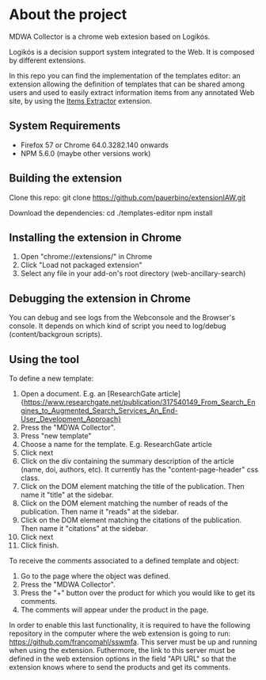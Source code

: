 # About the project #

MDWA Collector is a chrome web extesion based on Logikós.

Logikós is a decision support system integrated to the Web. It is composed by different extensions.

In this repo you can find the implementation of the templates editor: an extension allowing the definition of templates that can be shared among users and used to easily extract information items from any annotated Web site, by using the [Items Extractor](https://bitbucket.org/logikos-web/items-collector) extension.

## System Requirements ##

* Firefox 57 or Chrome 64.0.3282.140 onwards
* NPM 5.6.0 (maybe other versions work)

## Building the extension ##

Clone this repo:
git clone https://github.com/pauerbino/extensionIAW.git

Download the dependencies:
cd ./templates-editor
npm install

## Installing the extension in Chrome ##

1. Open "chrome://extensions/" in Chrome
2. Click "Load not packaged extension"
3. Select any file in your add-on's root directory (web-ancillary-search)

## Debugging the extension in Chrome ##

You can debug and see logs from the Webconsole and the Browser's console. It depends on which kind of script you need to log/debug (content/backgroun scripts).

## Using the tool ##

To define a new template:

1. Open a document. E.g. an [ResearchGate article]{https://www.researchgate.net/publication/317540149_From_Search_Engines_to_Augmented_Search_Services_An_End-User_Development_Approach}
2. Press the "MDWA Collector".
3. Press "new template"
4. Choose a name for the template. E.g. ResearchGate article
5. Click next
6. Click on the div containing the summary description of the article (name, doi, authors, etc). It currently has the "content-page-header" css class.
7. Click on the DOM element matching the title of the publication. Then name it "title" at the sidebar.
8. Click on the DOM element matching the number of reads of the publication. Then name it "reads" at the sidebar.
9. Click on the DOM element matching the citations of the publication. Then name it "citations" at the sidebar.
10. Click next
11. Click finish.

To receive the comments associated to a defined template and object:

1. Go to the page where the object was defined.
2. Press the "MDWA Collector".
3. Press the "+" button over the product for which you would like to get its comments.
4. The comments will appear under the product in the page.

In order to enable this last functionality, it is required to have the following repository in the
computer where the web extension is going to run: https://github.com/francomahl/sswmfa.
This server must be up and running when using the extension. Futhermore, the link to this server must be defined
in the web extension options in the field "API URL" so that the extension knows where to send the products and
get its comments.
